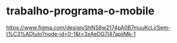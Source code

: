 # trabalho-programa-o-mobile



https://www.figma.com/design/ShNS8w2174pA0B7muuKcLj/Sem-t%C3%ADtulo?node-id=0-1&t=3xAeDG7l47apjjMk-1
